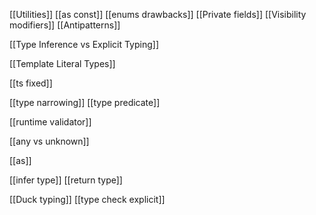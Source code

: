 
[[Utilities]]
[[as const]]
[[enums drawbacks]]
[[Private fields]]
[[Visibility modifiers]]
[[Antipatterns]]

[[Type Inference vs Explicit Typing]]


[[Template Literal Types]]


[[ts fixed]]


[[type narrowing]]
[[type predicate]]

[[runtime validator]]


[[any vs unknown]]

[[as]]

[[infer type]]
[[return type]]


[[Duck typing]]
[[type check explicit]]
